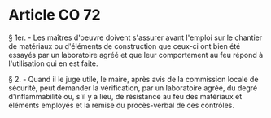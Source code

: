 # Article CO 72

§ 1er. - Les maîtres d'oeuvre doivent s'assurer avant l'emploi sur le chantier de matériaux ou d'éléments de construction que ceux-ci ont bien été essayés par un laboratoire agréé et que leur comportement au feu répond à l'utilisation qui en est faite.

§ 2. - Quand il le juge utile, le maire, après avis de la commission locale de sécurité, peut demander la vérification, par un laboratoire agréé, du degré d'inflammabilité ou, s'il y a lieu, de résistance au feu des matériaux et éléments employés et la remise du procès-verbal de ces contrôles.
